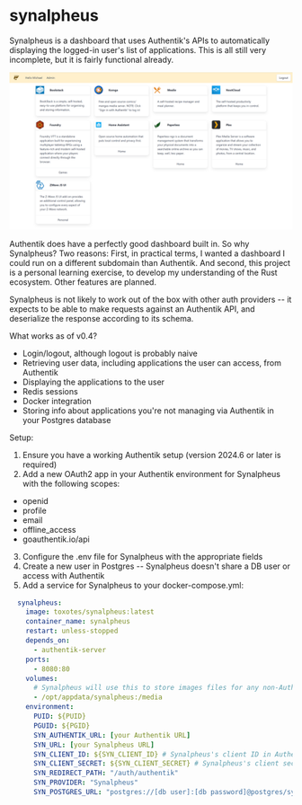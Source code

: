 # synalpheus
Synalpheus is a dashboard that uses Authentik's APIs to automatically displaying the logged-in user's list of applications. This is all still very incomplete, but it is fairly functional already.

![A screenshot of Synalpheus](/screenshot.png?raw=true "Synalpheus")

Authentik does have a perfectly good dashboard built in. So why Synalpheus? Two reasons: First, in practical terms, I wanted a dashboard I could run on a different subdomain than Authentik. And second, this project is a personal learning exercise, to develop my understanding of the Rust ecosystem. Other features are planned.

Synalpheus is not likely to work out of the box with other auth providers -- it expects to be able to make requests against an Authentik API, and deserialize the response according to its schema.

What works as of v0.4?
* Login/logout, although logout is probably naive
* Retrieving user data, including applications the user can access, from Authentik
* Displaying the applications to the user
* Redis sessions
* Docker integration
* Storing info about applications you're not managing via Authentik in your Postgres database

Setup:
1. Ensure you have a working Authentik setup (version 2024.6 or later is required)
2. Add a new OAuth2 app in your Authentik environment for Synalpheus with the following scopes:
  * openid
  * profile
  * email
  * offline_access
  * goauthentik.io/api
3. Configure the .env file for Synalpheus with the appropriate fields
4. Create a new user in Postgres -- Synalpheus doesn't share a DB user or access with Authentik
5. Add a service for Synalpheus to your docker-compose.yml:

```yaml
  synalpheus:
    image: toxotes/synalpheus:latest
    container_name: synalpheus
    restart: unless-stopped
    depends_on:
      - authentik-server
    ports:
      - 8080:80
    volumes:
      # Synalpheus will use this to store images files for any non-Authentik applications
      - /opt/appdata/synalpheus:/media
    environment:
      PUID: ${PUID}
      PGUID: ${PGID}
      SYN_AUTHENTIK_URL: [your Authentik URL]
      SYN_URL: [your Synalpheus URL]
      SYN_CLIENT_ID: ${SYN_CLIENT_ID} # Synalpheus's client ID in Authentik
      SYN_CLIENT_SECRET: ${SYN_CLIENT_SECRET} # Synalpheus's client secret in Authentik
      SYN_REDIRECT_PATH: "/auth/authentik"
      SYN_PROVIDER: "Synalpheus"
      SYN_POSTGRES_URL: "postgres://[db user]:[db password]@postgres/synalpheus"
```
